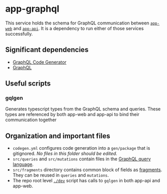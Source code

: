 # app-graphql

This service holds the schema for GraphQL communication between [`app-web`](../app-web) and [`app-api`](../app-web). It is a dependency to run either of those services successfully.

## Significant dependencies

-   [GraphQL Code Generator](https://www.graphql-code-generator.com/docs/getting-started/index)
-   [GraphQL](https://graphql.org/learn/queries/)

## Useful scripts

### gqlgen

Generates typescript types from the GraphQL schema and queries. These types are referenced by both app-web and app-api to bind their communication together

## Organization and important files

-   `codegen.yml` configures code generation into a `gen/package` that is gitignored. _No files in this folder should be edited._
-   `src/queries` and `src/mutations` contain files in the [GraphQL query language](https://graphql.org/learn/queries/).
-   `src/fragments` directory contains common block of fields as [fragments](https://graphql.org/learn/queries/#fragments). They can be reused in `queries` and `mutations`.
-   The repo root level [`./dev`](../../dev) script has calls to `gqlgen` in both app-api and app-web.
